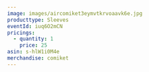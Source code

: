 ```yaml
---
image: images/aircomiket3eymvtkrvoaavk6e.jpg
producttype: Sleeves
eventId: iuq6O2mCN
pricings:
  - quantity: 1
    price: 25
asin: s-hlW1i0M4e
merchandise: comiket
---
```

